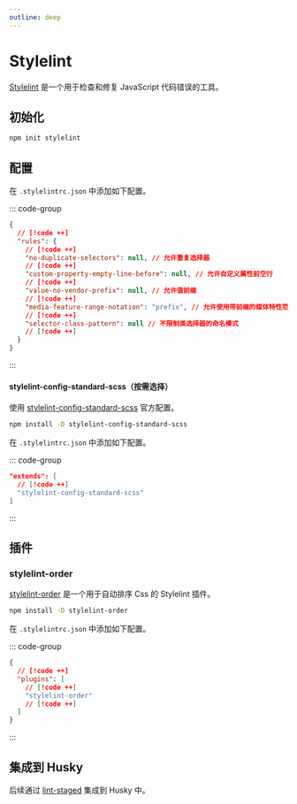 ```yaml
---
outline: deep
---
```


# Stylelint

[Stylelint](https://github.com/stylelint/stylelint) 是一个用于检查和修复 JavaScript 代码错误的工具。

## 初始化

```sh
npm init stylelint
```

## 配置

在 `.stylelintrc.json` 中添加如下配置。

::: code-group

```json [.stylelintrc.json]
{
  // [!code ++]
  "rules": {
    // [!code ++]
    "no-duplicate-selectors": null, // 允许重复选择器
    // [!code ++]
    "custom-property-empty-line-before": null, // 允许自定义属性前空行
    // [!code ++]
    "value-no-vendor-prefix": null, // 允许值前缀
    // [!code ++]
    "media-feature-range-notation": "prefix", // 允许使用带前缀的媒体特性范围符号
    // [!code ++]
    "selector-class-pattern": null // 不限制类选择器的命名模式
    // [!code ++]
  }
}
```

:::

#### stylelint-config-standard-scss（按需选择）

使用 [stylelint-config-standard-scss](https://github.com/stylelint/stylelint-config-standard-scss) 官方配置。

```sh
npm install -D stylelint-config-standard-scss
```

在 `.stylelintrc.json` 中添加如下配置。

::: code-group

```json [.stylelintrc.json]
"extends": [
  // [!code ++]
  "stylelint-config-standard-scss"
]
```

:::

## 插件

### stylelint-order

[stylelint-order](https://github.com/hudochenkov/stylelint-order) 是一个用于自动排序 Css 的 Stylelint 插件。

```sh
npm install -D stylelint-order
```

在 `.stylelintrc.json` 中添加如下配置。

::: code-group

```json [.stylelintrc.json]
{
  // [!code ++]
  "plugins": [
    // [!code ++]
    "stylelint-order"
    // [!code ++]
  ]
}
```

:::

## 集成到 Husky

后续通过 [lint-staged](lint-staged) 集成到 Husky 中。
